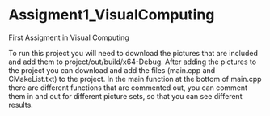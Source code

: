 # Assigment1_VisualComputing
First Assigment in Visual Computing

To run this project you will need to download the pictures that are included and add them to project/out/build/x64-Debug.
After adding the pictures to the project you can download and add the files (main.cpp and CMakeList.txt) to the project.
In the main function at the bottom of main.cpp there are different functions that are commented out, you can comment them in and out for different picture sets, so that you can see different results. 
